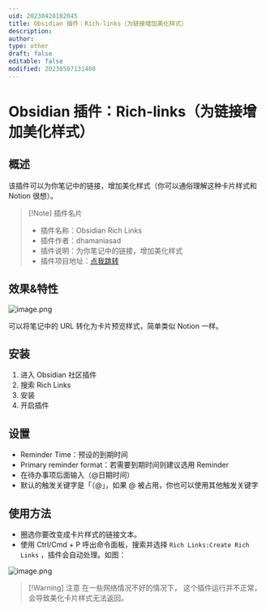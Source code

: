 ```yaml
---
uid: 20230428102045
title: Obsidian 插件：Rich-links（为链接增加美化样式）
description: 
author: 
type: other
draft: false
editable: false
modified: 20230507131408
---
```


# Obsidian 插件：Rich-links（为链接增加美化样式）

## 概述

该插件可以为你笔记中的链接，增加美化样式（你可以通俗理解这种卡片样式和 Notion 很想）。

> [!Note] 插件名片
> - 插件名称：Obsidian Rich Links
> - 插件作者：dhamaniasad
> - 插件说明：为你笔记中的链接，增加美化样式
> - 插件项目地址：[点我跳转](https://github.com/dhamaniasad/obsidian-rich-links)

## 效果&特性

![image.png](https://cdn.pkmer.cn/images/773085333dca8bd0a8ba14d9a72baa9a_MD5.png!pkmer)

可以将笔记中的 URL 转化为卡片预览样式，简单类似 Notion 一样。

## 安装

1. 进入 Obsidian 社区插件
2. 搜索 Rich Links
3. 安装
4. 开启插件

## 设置

- Reminder Time：预设的到期时间
- Primary reminder format：若需要到期时间则建议选用 Reminder
- 在待办事项后面输入（@日期时间）
- 默认的触发关键字是「（@」，如果 @ 被占用，你也可以使用其他触发关键字

## 使用方法

- 圈选你要改变成卡片样式的链接文本。
- 使用 Ctrl/Cmd + P 呼出命令面板，搜索并选择 `Rich Links:Create Rich Links` ，插件会自动处理。如图：

![image.png](https://cdn.pkmer.cn/images/ea5e84d9c1557491fb46394fa99b00fd_MD5.png!pkmer)

>[!Warning] 注意
>在一些网络情况不好的情况下， 这个插件运行并不正常，会导致美化卡片样式无法返回。